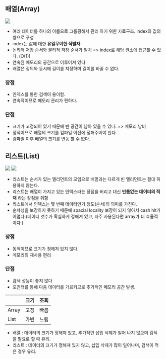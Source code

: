 ## **배열(Array)**
<img src="https://user-images.githubusercontent.com/67899393/163393145-ca70c40c-5540-4566-a2b2-471f3a4860dc.png">



-   여러 데이터를 하나의 이름으로 그룹핑해서 관리 하기 위한 자료구조. index와 값의 쌍으로 구성
-   index는 값에 대한 **유일무이한 식별자**
-   논리적 저장 순서와 물리적 저장 순서가 일치 => index로 해당 원소에 접근할 수 있다. (O(1))
-   연속된 메모리의 공간으로 이루어져 있다
-   배열은 정의와 동시에 길이를 지정하며 길이를 바꿀 수 없다.

### 장점

-   인덱스를 통한 검색이 용이함.
-   연속적이므로 메모리 관리가 편하다.

### 단점

-   크기가 고정되어 있기 때문에 빈 공간이 남아 있을 수 있다. => 메모리 낭비
-   정적이므로 배열의 크기를 컴파일 이전에 정해주어야 한다.
-   컴파일 이후 배열의 크기를 변동 할 수 없다.

## **리스트(List)**

<img src="https://user-images.githubusercontent.com/67899393/163393300-4931362d-7888-4a67-aba6-692df178b389.png"/>
<img src="https://user-images.githubusercontent.com/67899393/163393484-5c3d3658-9d1f-4485-8b18-b321d4db1509.png" />

-   리스트는 순서가 있는 엘리먼트의 모임으로 배열과는 다르게 빈 엘리먼트는 절대 허용하지 않는다.
-   리스트는 배열이 가지고 있는 인덱스라는 장점을 버리고 대신 **빈틈없는 데이터의 적재** 라는 장점을 취함
-   리스트에서 인덱스는 몇 번째 데이터인가 정도(순서)의 의미를 가진다. 
-   순차성을 보장하지 못하기 때문에 spacial locality 보장이 되지 않아서 cash hit가 어렵다.(데이터 갯수가 확실하게 정해져 있고, 자주 사용된다면 array가 더 효율적이다.)

### 장점

-   동적이므로 크기가 정해져 있지 않다.
-   메모리의 재사용 편리

### 단점

-   검색 성능이 좋지 않다
-   포인터를 통해 다음 데이터를 가르키므로 추가적인 메모리 공간 발생.

|   | 크기 | 조회 |
| --- | --- | --- |
| Array | 고정 | 빠름 |
| List | 가변 | 느림 |

-   배열 : 데이터의 크기가 정해져 있고, 추가적인 삽입 삭제가 일어 나지 않으며 검색을 필요로 할 때 유리.
-   리스트 : 데이터의 크기가 정해져 있지 않고, 삽입 삭제가 많이 일어나며, 검색이 적은 경우 유리.